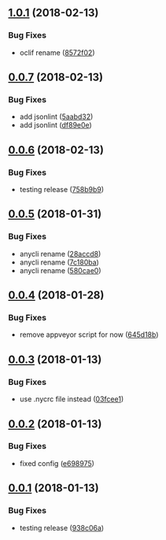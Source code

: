 <a name="1.0.1"></a>
## [1.0.1](https://github.com/oclif/nyc-config/compare/v1.0.0...v1.0.1) (2018-02-13)


### Bug Fixes

* oclif rename ([8572f02](https://github.com/oclif/nyc-config/commit/8572f02))

<a name="0.0.7"></a>
## [0.0.7](https://github.com/oclif/nyc-config/compare/f449cce56e515573243d2f636eac51b44bc83dbf...v0.0.7) (2018-02-13)


### Bug Fixes

* add jsonlint ([5aabd32](https://github.com/oclif/nyc-config/commit/5aabd32))
* add jsonlint ([df89e0e](https://github.com/oclif/nyc-config/commit/df89e0e))

<a name="0.0.6"></a>
## [0.0.6](https://github.com/oclif/nyc-config/compare/v0.0.5...v0.0.6) (2018-02-13)


### Bug Fixes

* testing release ([758b9b9](https://github.com/oclif/nyc-config/commit/758b9b9))

<a name="0.0.5"></a>
## [0.0.5](https://github.com/anycli/nyc-config/compare/v0.0.4...v0.0.5) (2018-01-31)


### Bug Fixes

* anycli rename ([28accd8](https://github.com/anycli/nyc-config/commit/28accd8))
* anycli rename ([7c180ba](https://github.com/anycli/nyc-config/commit/7c180ba))
* anycli rename ([580cae0](https://github.com/anycli/nyc-config/commit/580cae0))

<a name="0.0.4"></a>
## [0.0.4](https://github.com/dxcli/nyc-config/compare/a85badc7413ba9d310f9ecb48d91b84ec038cc96...v0.0.4) (2018-01-28)


### Bug Fixes

* remove appveyor script for now ([645d18b](https://github.com/dxcli/nyc-config/commit/645d18b))

<a name="0.0.3"></a>
## [0.0.3](https://github.com/dxcli/dev-nyc-config/compare/e69897592f0900305d0b3de41f65b990ef2072e6...v0.0.3) (2018-01-13)


### Bug Fixes

* use .nycrc file instead ([03fcee1](https://github.com/dxcli/dev-nyc-config/commit/03fcee1))

<a name="0.0.2"></a>
## [0.0.2](https://github.com/dxcli/dev-nyc-config/compare/938c06ab9f0850f1a09cca4a27aa974d5af0f393...v0.0.2) (2018-01-13)


### Bug Fixes

* fixed config ([e698975](https://github.com/dxcli/dev-nyc-config/commit/e698975))

<a name="0.0.1"></a>
## [0.0.1](https://github.com/dxcli/dev-nyc-config/compare/02b5fcd76393e013e73780b2078a713325bd5057...v0.0.1) (2018-01-13)


### Bug Fixes

* testing release ([938c06a](https://github.com/dxcli/dev-nyc-config/commit/938c06a))
